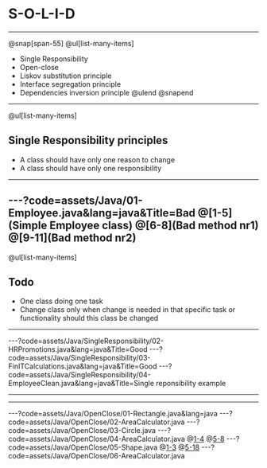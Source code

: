 
# S-O-L-I-D
---
@snap[span-55]
@ul[list-many-items]
- Single Responsibility
- Open-close
- Liskov substitution principle
- Interface segregation principle
- Dependencies inversion principle
@ulend
@snapend
---
@ul[list-many-items]
## Single Responsibility principles
- A class should have only one reason to change
- A class should have only one responsibility
---
---?code=assets/Java/01-Employee.java&lang=java&Title=Bad
@[1-5](Simple Employee class)
@[6-8](Bad method nr1)
@[9-11](Bad method nr2)
---
@ul[list-many-items]
## Todo
- One class doing one task
- Change class only when change is needed in that specific task or functionality should this class be changed
---
---?code=assets/Java/SingleResponsibility/02-HRPromotions.java&lang=java&Title=Good
---?code=assets/Java/SingleResponsibility/03-FinITCalculations.java&lang=java&Title=Good
---?code=assets/Java/SingleResponsibility/04-EmployeeClean.java&lang=java&Title=Single reponsibility example

---

---
---?code=assets/Java/OpenClose/01-Rectangle.java&lang=java
---?code=assets/Java/OpenClose/02-AreaCalculator.java
---?code=assets/Java/OpenClose/03-Circle.java
---?code=assets/Java/OpenClose/04-AreaCalculator.java
@[1-4](modification)
@[5-8](modification)
---?code=assets/Java/OpenClose/05-Shape.java
@[1-3](interface)
@[5-18](shapes)
---?code=assets/Java/OpenClose/06-AreaCalculator.java

